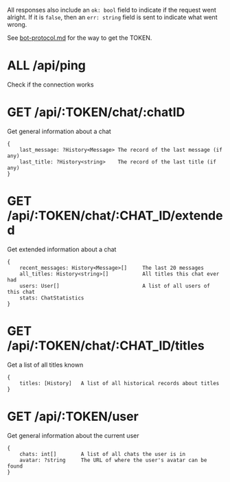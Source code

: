 All responses also include an `ok: bool` field to indicate if the request went alright. If it is `false`, then an `err: string` field is sent to indicate what went wrong.

See [bot-protocol.md](bot-protocol.md) for the way to get the TOKEN.


# ALL /api/ping
Check if the connection works


# GET /api/:TOKEN/chat/:chatID
Get general information about a chat
```
{
	last_message: ?History<Message>	The record of the last message (if any)
	last_title: ?History<string>	The record of the last title (if any)
}
```


# GET /api/:TOKEN/chat/:CHAT_ID/extended
Get extended information about a chat
```
{
	recent_messages: History<Message>[]		The last 20 messages
	all_titles: History<string>[]			All titles this chat ever had
	users: User[]							A list of all users of this chat
	stats: ChatStatistics
}
```


# GET /api/:TOKEN/chat/:CHAT_ID/titles
Get a list of all titles known
```
{
	titles: [History]	A list of all historical records about titles
}
```


# GET /api/:TOKEN/user
Get general information about the current user
```
{
	chats: int[]		A list of all chats the user is in
	avatar: ?string		The URL of where the user's avatar can be found
}
```
